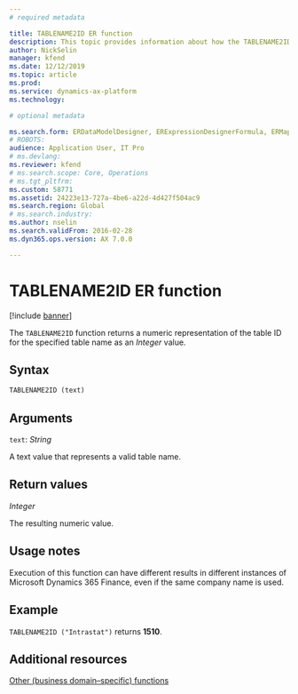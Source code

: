 ```yaml
---
# required metadata

title: TABLENAME2ID ER function
description: This topic provides information about how the TABLENAME2ID Electronic reporting (ER) function is used.
author: NickSelin
manager: kfend
ms.date: 12/12/2019
ms.topic: article
ms.prod: 
ms.service: dynamics-ax-platform
ms.technology: 

# optional metadata

ms.search.form: ERDataModelDesigner, ERExpressionDesignerFormula, ERMappedFormatDesigner, ERModelMappingDesigner
# ROBOTS: 
audience: Application User, IT Pro
# ms.devlang: 
ms.reviewer: kfend
# ms.search.scope: Core, Operations
# ms.tgt_pltfrm: 
ms.custom: 58771
ms.assetid: 24223e13-727a-4be6-a22d-4d427f504ac9
ms.search.region: Global
# ms.search.industry: 
ms.author: nselin
ms.search.validFrom: 2016-02-28
ms.dyn365.ops.version: AX 7.0.0

---
```


# TABLENAME2ID ER function

[!include [banner](../includes/banner.md)]

The `TABLENAME2ID` function returns a numeric representation of the table ID for the specified table name as an *Integer* value.

## Syntax

```vb
TABLENAME2ID (text)
```

## Arguments

`text`: *String*

A text value that represents a valid table name.

## Return values

*Integer*

The resulting numeric value.

## Usage notes

Execution of this function can have different results in different instances of Microsoft Dynamics 365 Finance, even if the same company name is used.

## Example

`TABLENAME2ID ("Intrastat")` returns **1510**.

## Additional resources

[Other (business domain–specific) functions](er-functions-category-other.md)
